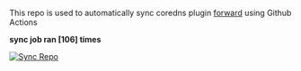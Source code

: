 This repo is used to automatically sync coredns plugin [forward](https://github.com/QZLin/forward) using Github Actions

**sync job ran [106] times**

[![Sync Repo](https://github.com/QZLin/coredns-extract/actions/workflows/sync.yaml/badge.svg)](https://github.com/QZLin/coredns-extract/actions/workflows/sync.yaml)
